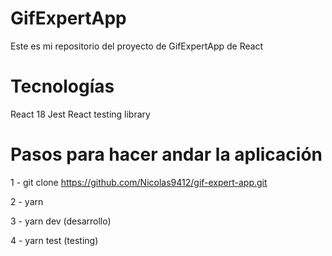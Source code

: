 # GifExpertApp

Este es mi repositorio del proyecto de GifExpertApp de React

# Tecnologías

React 18
Jest
React testing library

# Pasos para hacer andar la aplicación

1 - git clone https://github.com/Nicolas9412/gif-expert-app.git

2 - yarn

3 - yarn dev (desarrollo)

4 - yarn test (testing)
